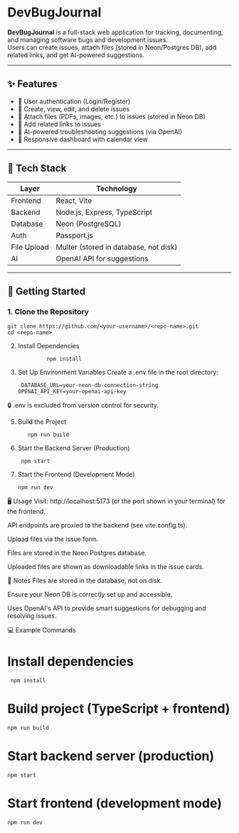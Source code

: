 # DevBugJournal

**DevBugJournal** is a full-stack web application for tracking, documenting, and managing software bugs and development issues.  
Users can create issues, attach files (stored in Neon/Postgres DB), add related links, and get AI-powered suggestions.

---

## ✨ Features

- 🔐 User authentication (Login/Register)
- 📝 Create, view, edit, and delete issues
- 📎 Attach files (PDFs, images, etc.) to issues (stored in Neon DB)
- 🔗 Add related links to issues
- 🤖 AI-powered troubleshooting suggestions (via OpenAI)
- 📅 Responsive dashboard with calendar view

---

## 🧰 Tech Stack

| Layer      | Technology                          |
|------------|--------------------------------------|
| Frontend   | React, Vite                          |
| Backend    | Node.js, Express, TypeScript         |
| Database   | Neon (PostgreSQL)                    |
| Auth       | Passport.js                          |
| File Upload| Multer (stored in database, not disk)|
| AI         | OpenAI API for suggestions           |

---

## 🚀 Getting Started

### 1. Clone the Repository


    git clone https://github.com/<your-username>/<repo-name>.git
    cd <repo-name>
2. Install Dependencies
   
                npm install
   
3. Set Up Environment Variables
Create a .env file in the root directory:

        DATABASE_URL=your-neon-db-connection-string
       OPENAI_API_KEY=your-openai-api-key
   
🔒 .env is excluded from version control for security.

5. Build the Project

          npm run build
6. Start the Backend Server (Production)

        npm start
7. Start the Frontend (Development Mode)

       npm run dev

   
🖥️ Usage
Visit: http://localhost:5173 (or the port shown in your terminal) for the frontend.

API endpoints are proxied to the backend (see vite.config.ts).

Upload files via the issue form.

Files are stored in the Neon Postgres database.

Uploaded files are shown as downloadable links in the issue cards.

📌 Notes
Files are stored in the database, not on disk.

Ensure your Neon DB is correctly set up and accessible.

Uses OpenAI's API to provide smart suggestions for debugging and resolving issues.

💻 Example Commands

# Install dependencies
     npm install

# Build project (TypeScript + frontend)
    npm run build

# Start backend server (production)
    npm start

# Start frontend (development mode)
    npm run dev
